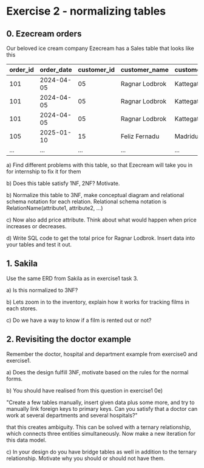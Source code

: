 # Exercise 2 - normalizing tables

## 0. Ezecream orders

Our beloved ice cream company Ezecream has a Sales table that looks like this

| order_id | order_date | customer_id | customer_name  | customer_address | product_id | product_name | quantity |
| -------- | ---------- | ----------- | -------------- | ---------------- | ---------- | ------------ | -------- |
| 101      | 2024-04-05 | 05          | Ragnar Lodbrok | Kattegatt 3      | 3          | Blåbärsmagi  | 20       |
| 101      | 2024-04-05 | 05          | Ragnar Lodbrok | Kattegatt 3      | 5          | Lakritsdröm  | 15       |
| 101      | 2024-04-05 | 05          | Ragnar Lodbrok | Kattegatt 3      | 1          | Lichipichi   | 35       |
| 105      | 2025-01-10 | 15          | Feliz Fernadu  | Madridugatan 2   | 8          | Gitlass      | 30       |
| ...      | ...        | ...         | ...            | ...              | ...        | ...          | ...      |


a) Find different problems with this table, so that Ezecream will take you in for internship to fix it for them

b) Does this table satisfy 1NF, 2NF? Motivate.

b) Normalize this table to 3NF, make conceptual diagram and relational schema notation for each relation. Relational schema notation is RelationName(attribute1, attribute2, ...)

c) Now also add price attribute. Think about what would happen when price increases or decreases.

d) Write SQL code to get the total price for Ragnar Lodbrok. Insert data into your tables and test it out.

## 1. Sakila
Use the same ERD from Sakila as in exercise1 task 3.

a) Is this normalized to 3NF?

b) Lets zoom in to the inventory, explain how it works for tracking films in each stores.

c) Do we have a way to know if a film is rented out or not?


## 2. Revisiting the doctor example
Remember the doctor, hospital and department example from exercise0 and exercise1.

a) Does the design fulfill 3NF, motivate based on the rules for the normal forms.

b) You should have realised from this question in exercise1 0e)

"Create a few tables manually, insert given data plus some more, and try to manually link foreign keys to primary keys. Can you satisfy that a doctor can work at several departments and several hospitals?"

that this creates ambiguity. This can be solved with a ternary relationship, which connects three entities simultaneously. Now make a new iteration for this data model.

c) In your design do you have bridge tables as well in addition to the ternary relationship. Motivate why you should or should not have them.








